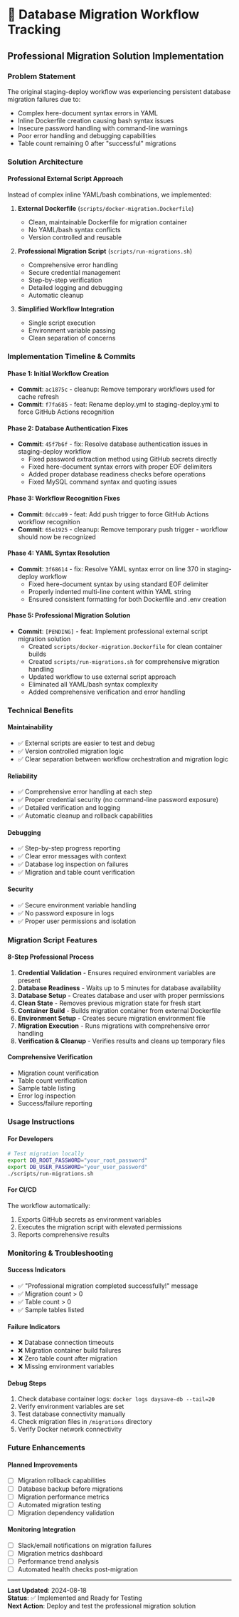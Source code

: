 # 🔄 Database Migration Workflow Tracking

## Professional Migration Solution Implementation

### Problem Statement
The original staging-deploy workflow was experiencing persistent database migration failures due to:
- Complex here-document syntax errors in YAML
- Inline Dockerfile creation causing bash syntax issues
- Insecure password handling with command-line warnings
- Poor error handling and debugging capabilities
- Table count remaining 0 after "successful" migrations

### Solution Architecture

#### **Professional External Script Approach**
Instead of complex inline YAML/bash combinations, we implemented:

1. **External Dockerfile** (`scripts/docker-migration.Dockerfile`)
   - Clean, maintainable Dockerfile for migration container
   - No YAML/bash syntax conflicts
   - Version controlled and reusable

2. **Professional Migration Script** (`scripts/run-migrations.sh`)
   - Comprehensive error handling
   - Secure credential management
   - Step-by-step verification
   - Detailed logging and debugging
   - Automatic cleanup

3. **Simplified Workflow Integration**
   - Single script execution
   - Environment variable passing
   - Clean separation of concerns

### Implementation Timeline & Commits

#### Phase 1: Initial Workflow Creation
- **Commit**: `ac1875c` - cleanup: Remove temporary workflows used for cache refresh
- **Commit**: `f7fa685` - feat: Rename deploy.yml to staging-deploy.yml to force GitHub Actions recognition

#### Phase 2: Database Authentication Fixes
- **Commit**: `45f7b6f` - fix: Resolve database authentication issues in staging-deploy workflow
  - Fixed password extraction method using GitHub secrets directly
  - Fixed here-document syntax errors with proper EOF delimiters
  - Added proper database readiness checks before operations
  - Fixed MySQL command syntax and quoting issues

#### Phase 3: Workflow Recognition Fixes
- **Commit**: `0dcca09` - feat: Add push trigger to force GitHub Actions workflow recognition
- **Commit**: `65e1925` - cleanup: Remove temporary push trigger - workflow should now be recognized

#### Phase 4: YAML Syntax Resolution
- **Commit**: `3f68614` - fix: Resolve YAML syntax error on line 370 in staging-deploy workflow
  - Fixed here-document syntax by using standard EOF delimiter
  - Properly indented multi-line content within YAML string
  - Ensured consistent formatting for both Dockerfile and .env creation

#### Phase 5: Professional Migration Solution
- **Commit**: `[PENDING]` - feat: Implement professional external script migration solution
  - Created `scripts/docker-migration.Dockerfile` for clean container builds
  - Created `scripts/run-migrations.sh` for comprehensive migration handling
  - Updated workflow to use external script approach
  - Eliminated all YAML/bash syntax complexity
  - Added comprehensive verification and error handling

### Technical Benefits

#### **Maintainability**
- ✅ External scripts are easier to test and debug
- ✅ Version controlled migration logic
- ✅ Clear separation between workflow orchestration and migration logic

#### **Reliability**
- ✅ Comprehensive error handling at each step
- ✅ Proper credential security (no command-line password exposure)
- ✅ Detailed verification and logging
- ✅ Automatic cleanup and rollback capabilities

#### **Debugging**
- ✅ Step-by-step progress reporting
- ✅ Clear error messages with context
- ✅ Database log inspection on failures
- ✅ Migration and table count verification

#### **Security**
- ✅ Secure environment variable handling
- ✅ No password exposure in logs
- ✅ Proper user permissions and isolation

### Migration Script Features

#### **8-Step Professional Process**
1. **Credential Validation** - Ensures required environment variables are present
2. **Database Readiness** - Waits up to 5 minutes for database availability
3. **Database Setup** - Creates database and user with proper permissions
4. **Clean State** - Removes previous migration state for fresh start
5. **Container Build** - Builds migration container from external Dockerfile
6. **Environment Setup** - Creates secure migration environment file
7. **Migration Execution** - Runs migrations with comprehensive error handling
8. **Verification & Cleanup** - Verifies results and cleans up temporary files

#### **Comprehensive Verification**
- Migration count verification
- Table count verification
- Sample table listing
- Error log inspection
- Success/failure reporting

### Usage Instructions

#### **For Developers**
```bash
# Test migration locally
export DB_ROOT_PASSWORD="your_root_password"
export DB_USER_PASSWORD="your_user_password"
./scripts/run-migrations.sh
```

#### **For CI/CD**
The workflow automatically:
1. Exports GitHub secrets as environment variables
2. Executes the migration script with elevated permissions
3. Reports comprehensive results

### Monitoring & Troubleshooting

#### **Success Indicators**
- ✅ "Professional migration completed successfully!" message
- ✅ Migration count > 0
- ✅ Table count > 0
- ✅ Sample tables listed

#### **Failure Indicators**
- ❌ Database connection timeouts
- ❌ Migration container build failures
- ❌ Zero table count after migration
- ❌ Missing environment variables

#### **Debug Steps**
1. Check database container logs: `docker logs daysave-db --tail=20`
2. Verify environment variables are set
3. Test database connectivity manually
4. Check migration files in `/migrations` directory
5. Verify Docker network connectivity

### Future Enhancements

#### **Planned Improvements**
- [ ] Migration rollback capabilities
- [ ] Database backup before migrations
- [ ] Migration performance metrics
- [ ] Automated migration testing
- [ ] Migration dependency validation

#### **Monitoring Integration**
- [ ] Slack/email notifications on migration failures
- [ ] Migration metrics dashboard
- [ ] Performance trend analysis
- [ ] Automated health checks post-migration

---

**Last Updated**: 2024-08-18  
**Status**: ✅ Implemented and Ready for Testing  
**Next Action**: Deploy and test the professional migration solution
